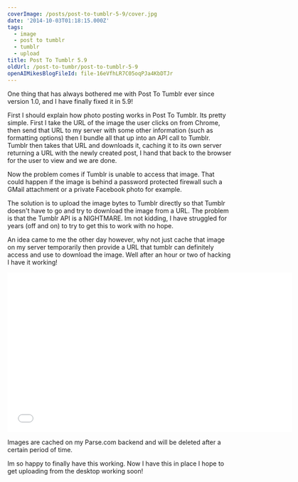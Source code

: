 ```yaml
---
coverImage: /posts/post-to-tumblr-5-9/cover.jpg
date: '2014-10-03T01:18:15.000Z'
tags:
  - image
  - post to tumblr
  - tumblr
  - upload
title: Post To Tumblr 5.9
oldUrl: /post-to-tumbr/post-to-tumblr-5-9
openAIMikesBlogFileId: file-16eVfhLR7C05oqPJa4KbDTJr
---
```


One thing that has always bothered me with Post To Tumblr ever since version 1.0, and I have finally fixed it in 5.9!

<!-- more -->

First I should explain how photo posting works in Post To Tumblr. Its pretty simple. First I take the URL of the image the user clicks on from Chrome, then send that URL to my server with some other information (such as formatting options) then I bundle all that up into an API call to Tumblr. Tumblr then takes that URL and downloads it, caching it to its own server returning a URL with the newly created post, I hand that back to the browser for the user to view and we are done.

Now the problem comes if Tumblr is unable to access that image. That could happen if the image is behind a password protected firewall such a GMail attachment or a private Facebook photo for example.

The solution is to upload the image bytes to Tumblr directly so that Tumblr doesn't have to go and try to download the image from a URL. The problem is that the Tumblr API is a NIGHTMARE. Im not kidding, I have struggled for years (off and on) to try to get this to work with no hope.

An idea came to me the other day however, why not just cache that image on my server temporarily then provide a URL that tumblr can definitely access and use to download the image. Well after an hour or two of hacking I have it working!

<iframe width="640" height="360" src="//www.youtube.com/embed/Fpn6MVzjqss?list=UU9-RJld8R0v5ywwBT8csdZA" frameborder="0" allowfullscreen></iframe>

Images are cached on my Parse.com backend and will be deleted after a certain period of time.

Im so happy to finally have this working. Now I have this in place I hope to get uploading from the desktop working soon!
